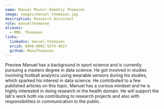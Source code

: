 ```yaml
---
name: Manuel Mounir Demetry Thomasen
image: images/manuel-thomasen.jpg
description: Research Assistant
role: manuelthomasen
aliases:
  - MMD. Thomasen
links:
  linkedin: manuel-thomasen
  orcid: 0000-0002-9379-4617
  github: ManuThomasen
---
```


Preview
Manuel has a background in sport science and is currently pursuing a masters degree in data science. He got involved in studies involving football analytics using wearable sensors during his studies, which sparked his interest in data science. He contributed to a few published articles on this topic. Manuel has a curious mindset and he is highly interested in doing research in the health domain. He will support the lab's work both via contributing to research projects and also with responsibilities in communication to the public.
